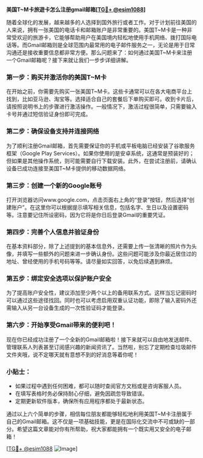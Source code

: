 **美国T~M卡旅遊卡怎么注册gmail邮箱[[TG💪+ @esim1088](https://t.me/s/esim1088)]**

随着全球化的发展，越来越多的人选择到国外旅行或者工作。对于计划前往美国的人来说，拥有一张美国的电话卡和邮箱账户是非常重要的。美国T~M卡是一种非常受欢迎的旅游卡，它能够帮助用户在美国境内轻松地使用手机网络、拨打国际电话等。而Gmail邮箱则是全球范围内最常用的电子邮件服务之一，无论是用于日常沟通还是接收重要信息都非常方便。那么问题来了：如何通过美国T~M卡来注册一个Gmail邮箱呢？接下来就让我们一步步详细讲解。

### 第一步：购买并激活你的美国T~M卡

在开始之前，你需要先购买一张美国T~M卡。这些卡通常可以在各大电商平台上找到，比如亚马逊、淘宝等。选择适合自己的套餐后下单购买即可。收到卡片后，请按照说明书上的步骤进行激活操作。一般情况下，激活过程很简单，只需要输入卡号并通过短信验证身份即可完成。

### 第二步：确保设备支持并连接网络

为了顺利注册Gmail邮箱，首先需要保证你的手机或平板电脑已经安装了谷歌服务框架（Google Play Services）。如果你使用的是安卓系统，这通常是预装好的；但如果是其他操作系统，则可能需要自行下载安装。此外，在尝试注册前，请确认设备已成功连接至美国T~M卡提供的移动数据网络。

### 第三步：创建一个新的Google账号

打开浏览器访问www.google.com，点击页面右上角的“登录”按钮，然后选择“创建账户”。在这里你可以根据提示填写相关信息，包括名字、生日以及设置密码等。注意要记住所设密码，因为它将是你日后登录Gmail的重要凭证。

### 第四步：完善个人信息并验证身份

在基本资料部分，除了上述提到的基本信息外，还需要上传一张清晰的照片作为头像，并填写一些额外的问题来进一步确认身份。这些问题可能涉及你最近居住过的地址、曾经使用的手机号码等等。请尽量如实回答，以免后续遇到麻烦。

### 第五步：绑定安全选项以保护账户安全

为了提高账户安全性，建议添加至少两个以上的备用联系方式。这样当忘记密码时可以通过这些途径找回。同时也可以考虑启用双重认证功能，即除了输入密码外还需输入从另一台设备生成的一次性验证码才能登录。

### 第六步：开始享受Gmail带来的便利吧！

现在你已经成功注册了一个全新的Gmail邮箱啦！接下来就可以自由地发送邮件、管理联系人列表甚至订阅感兴趣的新闻资讯了。当然啦，别忘了定期检查垃圾邮件文件夹哦，说不定哪天就有意想不到的好消息等着你呢！

### 小贴士：

- 如果过程中遇到任何困难，都可以随时查阅官方文档或是咨询客服人员。
- 在填写表格时务必保持耐心仔细，避免因疏忽导致错误。
- 定期更新软件版本，确保所有应用程序都处于最新状态。

通过以上六个简单的步骤，相信每位朋友都能够轻松地利用美国T~M卡注册属于自己的Gmail邮箱。这不仅是一项基础技能，更是在国际化交流中不可或缺的一部分。希望这篇文章能对你有所帮助，祝大家都能拥有一个既实用又安全的电子邮箱！

[[TG💪+ @esim1088](https://t.me/s/esim1088) ![Image](https://i.postimg.cc/4NQfJmqS/Snipaste-2025-05-13-00-14-12.png)]